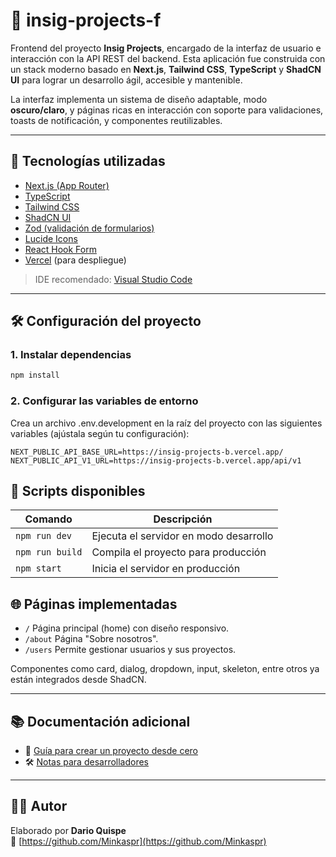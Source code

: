 
# 🎨 insig-projects-f

Frontend del proyecto **Insig Projects**, encargado de la interfaz de usuario e interacción con la API REST del backend. Esta aplicación fue construida con un stack moderno basado en **Next.js**, **Tailwind CSS**, **TypeScript** y **ShadCN UI** para lograr un desarrollo ágil, accesible y mantenible.

La interfaz implementa un sistema de diseño adaptable, modo **oscuro/claro**, y páginas ricas en interacción con soporte para validaciones, toasts de notificación, y componentes reutilizables.

---

## 🚀 Tecnologías utilizadas

- [Next.js (App Router)](https://nextjs.org/)
- [TypeScript](https://www.typescriptlang.org/)
- [Tailwind CSS](https://tailwindcss.com/)
- [ShadCN UI](https://ui.shadcn.dev/)
- [Zod (validación de formularios)](https://zod.dev/)
- [Lucide Icons](https://lucide.dev/)
- [React Hook Form](https://react-hook-form.com/)
- [Vercel](https://vercel.com/) (para despliegue)

> IDE recomendado: [Visual Studio Code](https://code.visualstudio.com/)

---

## 🛠️ Configuración del proyecto

### 1. Instalar dependencias

```bash
npm install
```

### 2. Configurar las variables de entorno
Crea un archivo .env.development en la raíz del proyecto con las siguientes variables (ajústala según tu configuración):

```.env
NEXT_PUBLIC_API_BASE_URL=https://insig-projects-b.vercel.app/
NEXT_PUBLIC_API_V1_URL=https://insig-projects-b.vercel.app/api/v1
```

## 🧪 Scripts disponibles

| Comando        | Descripción                                           |
|----------------|-------------------------------------------------------|
| `npm run dev`  | Ejecuta el servidor en modo desarrollo               |
| `npm run build`| Compila el proyecto para producción                  |
| `npm start`    | Inicia el servidor en producción                     |

## 🌐 Páginas implementadas
- `/` Página principal (home) con diseño responsivo.
- `/about` Página "Sobre nosotros".
- `/users` Permite gestionar usuarios y sus proyectos.

Componentes como card, dialog, dropdown, input, skeleton, entre otros ya están integrados desde ShadCN.

---

## 📚 Documentación adicional

- 📘 [Guía para crear un proyecto desde cero](./docs/setup.md)
- 🛠️ [Notas para desarrolladores](./docs/dev-notes.md)

---

## 👨‍💻 Autor

Elaborado por **Dario Quispe**  
🔗 [https://github.com/Minkaspr](https://github.com/Minkaspr)

